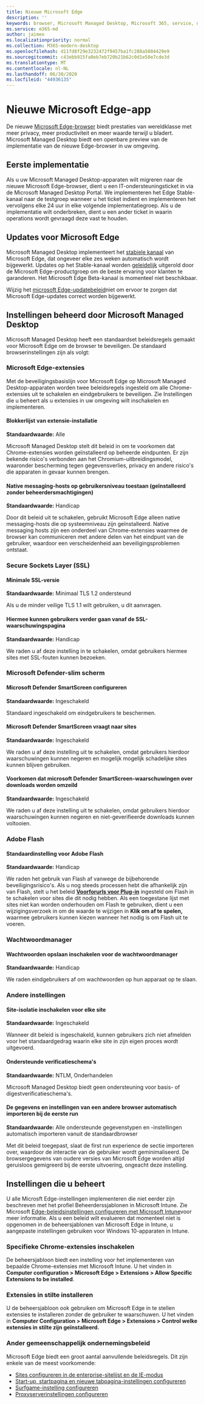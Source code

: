 ```yaml
---
title: Nieuwe Microsoft Edge
description: ''
keywords: browser, Microsoft Managed Desktop, Microsoft 365, service, documentatie
ms.service: m365-md
author: jaimeo
ms.localizationpriority: normal
ms.collection: M365-modern-desktop
ms.openlocfilehash: d11fd8f29e3232472f9457ba1fc288a5084429e9
ms.sourcegitcommit: c43ebb915fa0eb7eb720b21b62c0d1e58e7cde3d
ms.translationtype: MT
ms.contentlocale: nl-NL
ms.lasthandoff: 06/30/2020
ms.locfileid: "44936135"
---
```

# <a name="new-microsoft-edge-app"></a>Nieuwe Microsoft Edge-app

De nieuwe [Microsoft Edge-browser](https://www.microsoft.com/edge) biedt prestaties van wereldklasse met meer privacy, meer productiviteit en meer waarde terwijl u bladert. Microsoft Managed Desktop biedt een openbare preview van de implementatie van de nieuwe Edge-browser in uw omgeving.

## <a name="initial-deployment"></a>Eerste implementatie

Als u uw Microsoft Managed Desktop-apparaten wilt migreren naar de nieuwe Microsoft Edge-browser, dient u een IT-ondersteuningsticket in via de Microsoft Managed Desktop Portal. We implementeren het Edge Stable-kanaal naar de testgroep wanneer u het ticket indient en implementeren het vervolgens elke 24 uur in elke volgende implementatiegroep. Als u de implementatie wilt onderbreken, dient u een ander ticket in waarin operations wordt gevraagd deze vast te houden.

## <a name="updates-to-microsoft-edge"></a>Updates voor Microsoft Edge

Microsoft Managed Desktop implementeert het [stabiele kanaal](https://docs.microsoft.com/deployedge/microsoft-edge-channels#stable-channel) van Microsoft Edge, dat ongeveer elke zes weken automatisch wordt bijgewerkt. Updates op het Stable-kanaal worden [geleidelijk](https://docs.microsoft.com/deployedge/microsoft-edge-update-progressive-rollout) uitgerold door de Microsoft Edge-productgroep om de beste ervaring voor klanten te garanderen. Het Microsoft Edge Beta-kanaal is momenteel niet beschikbaar.

Wijzig het [microsoft Edge-updatebeleid](https://docs.microsoft.com/deployedge/microsoft-edge-update-policies)niet om ervoor te zorgen dat Microsoft Edge-updates correct worden bijgewerkt.

## <a name="settings-managed-by-microsoft-managed-desktop"></a>Instellingen beheerd door Microsoft Managed Desktop

Microsoft Managed Desktop heeft een standaardset beleidsregels gemaakt voor Microsoft Edge om de browser te beveiligen. De standaard browserinstellingen zijn als volgt:

### <a name="microsoft-edge-extensions"></a>Microsoft Edge-extensies

Met de beveiligingsbasislijn voor Microsoft Edge op Microsoft Managed Desktop-apparaten worden twee beleidsregels ingesteld om alle Chrome-extensies uit te schakelen en eindgebruikers te beveiligen. Zie Instellingen die u beheert als u extensies in uw omgeving wilt inschakelen en implementeren. 

#### <a name="extension-installation-blocklist"></a>Blokkerlijst van extensie-installatie
**Standaardwaarde:** Alle

Microsoft Managed Desktop stelt dit beleid in om te voorkomen dat Chrome-extensies worden geïnstalleerd op beheerde eindpunten. Er zijn bekende risico's verbonden aan het Chromium-uitbreidingsmodel, waaronder bescherming tegen gegevensverlies, privacy en andere risico's die apparaten in gevaar kunnen brengen. 

#### <a name="allow-user-level-native-messaging-hosts-installed-without-admin-permissions"></a>Native messaging-hosts op gebruikersniveau toestaan (geïnstalleerd zonder beheerdersmachtigingen)

**Standaardwaarde:** Handicap

Door dit beleid uit te schakelen, gebruikt Microsoft Edge alleen native messaging-hosts die op systeemniveau zijn geïnstalleerd. Native messaging hosts zijn een onderdeel van Chrome-extensies waarmee de browser kan communiceren met andere delen van het eindpunt van de gebruiker, waardoor een verscheidenheid aan beveiligingsproblemen ontstaat.  

### <a name="secure-sockets-layer-ssl"></a>Secure Sockets Layer (SSL)

#### <a name="minimum-ssl-version"></a>Minimale SSL-versie

**Standaardwaarde:** Minimaal TLS 1.2 ondersteund

Als u de minder veilige TLS 1.1 wilt gebruiken, u dit aanvragen.

#### <a name="allows-users-to-proceed-from-the-ssl-warning-page"></a>Hiermee kunnen gebruikers verder gaan vanaf de SSL-waarschuwingspagina

**Standaardwaarde:** Handicap

We raden u af deze instelling in te schakelen, omdat gebruikers hiermee sites met SSL-fouten kunnen bezoeken.

### <a name="microsoft-defender-smart-screen"></a>Microsoft Defender-slim scherm

#### <a name="configure-microsoft-defender-smartscreen"></a>Microsoft Defender SmartScreen configureren

**Standaardwaarde:** Ingeschakeld

Standaard ingeschakeld om eindgebruikers te beschermen.

#### <a name="microsoft-defender-smartscreen-prompts-for-sites"></a>Microsoft Defender SmartScreen vraagt naar sites

**Standaardwaarde:** Ingeschakeld

We raden u af deze instelling uit te schakelen, omdat gebruikers hierdoor waarschuwingen kunnen negeren en mogelijk mogelijk schadelijke sites kunnen blijven gebruiken.

#### <a name="prevent-bypassing-of-microsoft-defender-smartscreen-warnings-about-downloads"></a>Voorkomen dat microsoft Defender SmartScreen-waarschuwingen over downloads worden omzeild

**Standaardwaarde:** Ingeschakeld

We raden u af deze instelling uit te schakelen, omdat gebruikers hierdoor waarschuwingen kunnen negeren en niet-geverifieerde downloads kunnen voltooien.

### <a name="adobe-flash"></a>Adobe Flash

#### <a name="default-adobe-flash-setting"></a>Standaardinstelling voor Adobe Flash

**Standaardwaarde:** Handicap

We raden het gebruik van Flash af vanwege de bijbehorende beveiligingsrisico's. Als u nog steeds processen hebt die afhankelijk zijn van Flash, stelt u het beleid **[Voorforurls voor Plug-in](https://docs.microsoft.com/deployedge/microsoft-edge-policies#pluginsallowedforurls)** ingesteld om Flash in te schakelen voor sites die dit nodig hebben. Als een toegestane lijst met sites niet kan worden onderhouden om Flash te gebruiken, dient u een wijzigingsverzoek in om de waarde te wijzigen in **Klik om af te spelen,** waarmee gebruikers kunnen kiezen wanneer het nodig is om Flash uit te voeren.

### <a name="password-manager"></a>Wachtwoordmanager

#### <a name="enable-saving-passwords-to-the-password-manager"></a>Wachtwoorden opslaan inschakelen voor de wachtwoordmanager

**Standaardwaarde:** Handicap

We raden eindgebruikers af om wachtwoorden op hun apparaat op te slaan.

### <a name="other-settings"></a>Andere instellingen

#### <a name="enable-site-isolation-for-every-site"></a>Site-isolatie inschakelen voor elke site

**Standaardwaarde:** Ingeschakeld

Wanneer dit beleid is ingeschakeld, kunnen gebruikers zich niet afmelden voor het standaardgedrag waarin elke site in zijn eigen proces wordt uitgevoerd.

#### <a name="supported-authentication-schemes"></a>Ondersteunde verificatieschema's

**Standaardwaarde:** NTLM, Onderhandelen

Microsoft Managed Desktop biedt geen ondersteuning voor basis- of digestverificatieschema's.

#### <a name="automatically-import-another-browsers-data-and-settings-at-first-run"></a>De gegevens en instellingen van een andere browser automatisch importeren bij de eerste run

**Standaardwaarde:** Alle ondersteunde gegevenstypen en -instellingen automatisch importeren vanuit de standaardbrowser 

Met dit beleid toegepast, slaat de first run experience de sectie importeren over, waardoor de interactie van de gebruiker wordt geminimaliseerd. De browsergegevens van oudere versies van Microsoft Edge worden altijd geruisloos gemigreerd bij de eerste uitvoering, ongeacht deze instelling. 


## <a name="settings-you-manage"></a>Instellingen die u beheert

U alle Microsft Edge-instellingen implementeren die niet eerder zijn beschreven met het profiel Beheerderssjablonen in Microsoft Intune. Zie Microsoft [Edge-beleidsinstellingen configureren met Microsoft Intune](https://docs.microsoft.com/deployedge/configure-edge-with-intune)voor meer informatie. Als u een beleid wilt evalueren dat momenteel niet is opgenomen in de beheersjablonen van Microsoft Edge in Intune, u aangepaste instellingen gebruiken voor Windows 10-apparaten in Intune.

### <a name="enabling-specific-chrome-extensions"></a>Specifieke Chrome-extensies inschakelen

De beheersjabloon biedt een instelling voor het implementeren van bepaalde Chrome-extensies met Microsoft Intune. U het vinden in **Computer configuration > Microsoft Edge > Extensions > Allow Specific Extensions to be installed**.

### <a name="install-extensions-silently"></a>Extensies in stilte installeren

U de beheersjabloon ook gebruiken om Microsoft Edge in te stellen extensies te installeren zonder de gebruiker te waarschuwen. U het vinden in **Computer Configuration > Microsoft Edge > Extensions > Control welke extensies in stilte zijn geïnstalleerd.**

### <a name="other-common-enterprise-policies"></a>Ander gemeenschappelijk ondernemingsbeleid

Microsoft Edge biedt een groot aantal aanvullende beleidsregels. Dit zijn enkele van de meest voorkomende:
 
- [Sites configureren in de enterprise-sitelijst en de IE-modus](https://docs.microsoft.com/deployedge/edge-ie-mode-sitelist)
- [Start-up, startpagina en nieuwe tabpagina-instellingen configureren](https://docs.microsoft.com/deployedge/microsoft-edge-policies#startup-home-page-and-new-tab-page)
- [Surfgame-instelling configureren](https://docs.microsoft.com/deployedge/microsoft-edge-policies#allowsurfgame)
- [Proxyserverinstellingen configureren](https://docs.microsoft.com/deployedge/microsoft-edge-policies#proxy-server)

